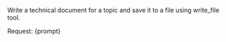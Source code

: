 Write a technical document for a topic and save it to a file using write_file tool.

Request: {prompt}